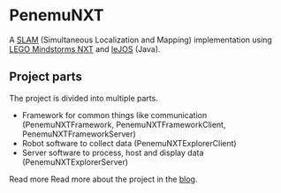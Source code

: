 PenemuNXT
=========

A [SLAM](http://en.wikipedia.org/wiki/Simultaneous_localization_and_mapping) (Simultaneous Localization and Mapping) implementation using [LEGO Mindstorms NXT](http://www.lego.com/en-us/mindstorms/) and [leJOS](http://www.lejos.org/) (Java).

Project parts
-------------
The project is divided into multiple parts.

* Framework for common things like communication (PenemuNXTFramework, PenemuNXTFrameworkClient, PenemuNXTFrameworkServer)
* Robot software to collect data (PenemuNXTExplorerClient)
* Server software to process, host and display data (PenemuNXTExplorerServer)

Read more
Read more about the project in the [blog](http://penemunxt.blogspot.se/). 
